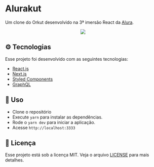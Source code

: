 # Alurakut

Um clone do Orkut desenvolvido na 3ª imersão React da [Alura](https://alura.com.br).

<p align="center">
  <img src="https://drive.google.com/uc?export=view&id=1FpATSYlwviSrHRfaemiGi1DK2-qFKuGB"/>
</p>

## ⚙️  Tecnologias

Esse projeto foi desenvolvido com as seguintes tecnologias:

- [React.js](https://reactjs.org/)
- [Next.js](https://nextjs.org/)
- [Styled Components](https://styled-components.com/)
- [GraphQL](https://graphql.org/)

## 🚀 Uso

- Clone o repositório
- Execute `yarn` para instalar as dependências.
- Rode o `yarn dev` para iniciar a aplicação.
- Acesse `http://localhost:3333`

## 📄 Licença

Esse projeto está sob a licença MIT. Veja o arquivo [LICENSE](LICENSE.md) para mais detalhes.
